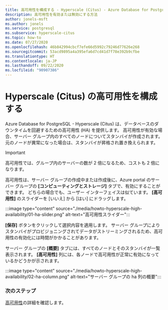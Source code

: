 ```yaml
---
title: 高可用性を構成する - Hyperscale (Citus) - Azure Database for PostgreSQL
description: 高可用性を有効または無効にする方法
author: jonels-msft
ms.author: jonels
ms.service: postgresql
ms.subservice: hyperscale-citus
ms.topic: how-to
ms.date: 07/27/2020
ms.openlocfilehash: 46b842994cbcf7efe66d5992c79246d77626e268
ms.sourcegitcommit: 53acd9895a4a395efa6d7cd41d7f78e392b9cfbe
ms.translationtype: HT
ms.contentlocale: ja-JP
ms.lasthandoff: 09/22/2020
ms.locfileid: "90907386"
---
```

# <a name="configure-hyperscale-citus-high-availability"></a>Hyperscale (Citus) の高可用性を構成する

Azure Database for PostgreSQL - Hyperscale (Citus) は、データベースのダウンタイムを回避するための高可用性 (HA) を提供します。 高可用性が有効な場合、サーバー グループ内のすべてのノードについてスタンバイが作成されます。 元のノードが異常になった場合は、スタンバイが昇格され置き換えられます。

> [!IMPORTANT]
> 高可用性では、グループ内のサーバーの数が 2 倍になるため、コストも 2 倍になります。

高可用性は、サーバー グループの作成中または作成後に、Azure portal のサーバー グループの **[コンピューティングとストレージ]** タブで、有効にすることができます。 どちらの場合でも、ユーザー インターフェイスは似ています。 **[高可用性]** のスライダーを [いいえ] から [はい] にドラッグします。

:::image type="content" source="./media/howto-hyperscale-high-availability/01-ha-slider.png" alt-text="高可用性スライダー":::

**[保存]** ボタンをクリックして選択内容を適用します。 サーバー グループによりスタンバイがプロビジョニングされてデータがストリーミングされるため、高可用性の有効化には時間がかかることがあります。

サーバー グループの **[概要]** タブには、すべてのノードとそのスタンバイが一覧表示されます。 **[高可用性]** 列には、各ノードで高可用性が正常に有効になっているかどうかが示されます。

:::image type="content" source="./media/howto-hyperscale-high-availability/02-ha-column.png" alt-text="サーバー グループの ha 列の概要":::

### <a name="next-steps"></a>次のステップ

[高可用性](concepts-hyperscale-high-availability.md)の詳細を確認します。
